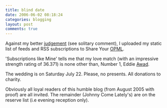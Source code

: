 ```yaml
---
title: blind date
date: 2006-06-02 08:18:24
categories: blogging
layout: post
comments: true
---
```

Against my better
[judgement](http://www.blogherald.com/2006/05/28/share-your-opml-as-a-blog-metric/)
(see solitary comment), I uploaded my static list of feeds and RSS
subscriptions to Share Your [OPML](http://share.opml.org/).

'Subscriptions like Mine' tells me that my love match (with an
impressive strength rating of 36.371) is none other than, Number 1,
Eddie [Awad](http://awads.net/wp/).

The wedding is on Saturday July 22. Please, no presents. All donations
to charity.

Obviously all loyal readers of this humble blog (from August 2005 with
proof) are all invited. The remainder (Johnny Come Lately's) are on the
reserve list (i.e evening reception only).
